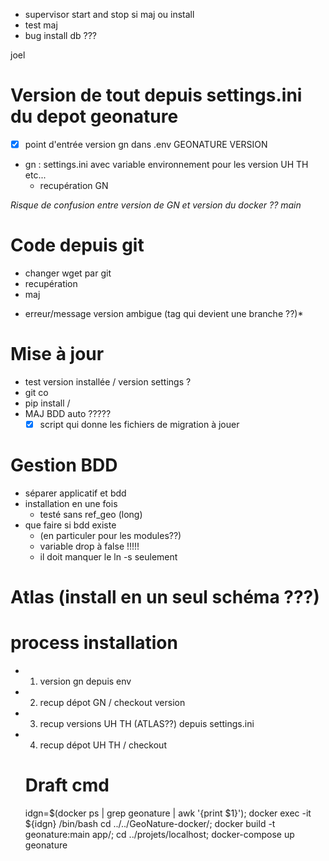 - supervisor start and stop si maj ou install
- test maj 
- bug install db ???

joel

# Version de tout depuis settings.ini du depot geonature

- [x] point d'entrée version gn dans .env GEONATURE VERSION
- gn : settings.ini avec variable environnement pour les version UH TH etc...
  - recupération GN

*Risque de confusion entre version de GN et version du docker ?? main*

# Code depuis git 

- changer wget par git
- recupération 
- maj 

* erreur/message version ambigue (tag qui devient une branche ??)*

# Mise à jour

 - test version installée / version settings ?
 - git co 
 - pip install / 
 - MAJ BDD auto ?????
   - [x] script qui donne les fichiers de migration à jouer  

# Gestion BDD

- séparer applicatif et bdd
- installation en une fois
  - testé sans ref_geo (long) 
- que faire si bdd existe 
  - (en particuler pour les modules??) 
  - variable drop à false !!!!!
  - il doit manquer le ln -s seulement 

# Atlas (install en un seul schéma ???)

# process installation

- 1) version gn depuis env
- 2) recup dépot GN / checkout version
- 3) recup versions UH TH (ATLAS??) depuis settings.ini
- 4) recup dépot UH TH / checkout

  # Draft cmd
  idgn=$(docker ps | grep geonature | awk '{print $1}'); docker exec -it ${idgn} /bin/bash
cd ../../GeoNature-docker/; docker build -t geonature:main app/; cd ../projets/localhost; docker-compose up geonature
